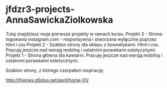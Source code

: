 # jfdzr3-projects-AnnaSawickaZiolkowska


Tutaj znajdziesz moje pierwsze projekty w ramach kursu.
Projekt 3 - Strona logowania instagram.com - responsywna i stworzona wyłącznie poprzez html i css
Projekt 2 - Szablon strony dla sklepu z kosmetykami. Html i css. Pracuję jeszcze nad wersją mobilną i ostatnimi porawkami estetycznymi.
Projekt 1 - Strona główna dla kawiarni. Pracuję jeszcze nad wersją mobilną i ostatnimi porawkami estetycznymi.



Szablon strony, z którego czerpałam inspirację:

http://themes.g5plus.net/april/home-01/
